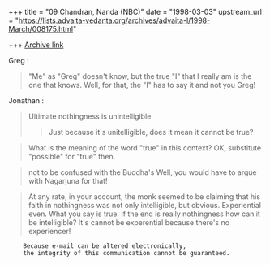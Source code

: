 +++
title = "09 Chandran, Nanda (NBC)"
date = "1998-03-03"
upstream_url = "https://lists.advaita-vedanta.org/archives/advaita-l/1998-March/008175.html"

+++
[Archive link](https://lists.advaita-vedanta.org/archives/advaita-l/1998-March/008175.html)

Greg :

>"Me" as "Greg" doesn't know, but the true "I" that I really am is the
one
>that knows.
Well, for that, the "I" has to say it and not you Greg!

Jonathan :

>Ultimate nothingness is unintelligible
>> Just because it's unitelligible, does it mean it cannot be true?

>What is the meaning of the word "true" in this context?
OK, substitute "possible" for "true" then.

>not to be confused with the Buddha's
Well, you would have to argue with Nagarjuna for that!

>At any rate, in your account, the monk seemed to be claiming that his
faith
>in nothingness was not only intelligible, but obvious. Experiential
even.
What you say is true. If the end is really nothingness how can it be
intelligible? It's cannot be experential because there's no experiencer!

        Because e-mail can be altered electronically,
        the integrity of this communication cannot be guaranteed.

